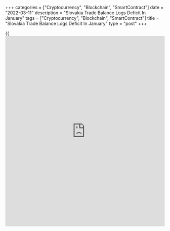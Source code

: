 +++
categories = ["Cryptocurrency", "Blockchain", "SmartContract"]
date = "2022-03-11"
description = "Slovakia Trade Balance Logs Deficit In January"
tags = ["Cryptocurrency", "Blockchain", "SmartContract"]
title = "Slovakia Trade Balance Logs Deficit In January"
type = "post"
+++

{{<iframe id="large-banner" src="https://www.bounty.group/#slide=27.0" width="100%" height="600" scrolling="no" style="border: 0px solid rgb(216, 221, 230); border-radius: 3px;">}}

Slovakia's trade balance swung to a deficit in January, as increase in
imports were faster than exports for the ninth straight month, data from
the Statistical Office of the Slovak Republic showed on Friday.

The trade balance registered a deficit of EUR 400.5 million in January
versus a surplus of EUR 316.2 million in the same month last year. In
December, the trade deficit was EUR 204.6 million.

Economists had forecast a deficit of EUR 81.3 million.

Exports growth increased to 17.0 percent annually in January and imports
rose at a faster pace of 29.4 percent.

On a seasonally adjusted basis, the trade surplus was EUR 298.3 million
in January. Exports and imports rose by 15.6 percent and 27.7 percent,
respectively.

For comments and feedback [contact](https://www.playgroundfx.com/contact/): editorial@rtt[news](https://www.letsplayfx.com/blog/forex-news-website/).com

[Economic News][1]

 **What parts of the world are seeing the best (and worst) economic
performances lately? Click[here][2] to check out our [Econ Scorecard][2]
and find out! See up-to-the-moment [ranking](https://www.playgroundfx.com/blog/crypto-exchange-ranking/)s for the best and worst
performers in [GDP][3], [unemployment rate][4], [inflation][5] and much
more.**

   1. www.rtt[news](https://www.letsplayfx.com/blog/forex-news-website/).com/Content/EconomicNews.aspx
   2. www.rtt[news](https://www.letsplayfx.com/blog/forex-news-website/).com/economic-scorecard/world-rank/unemployment-rate/highest-performance.aspx
   3. www.rtt[news](https://www.letsplayfx.com/blog/forex-news-website/).com/economic-scorecard/world-rank/GDP/highest-performance.aspx
   4. www.rtt[news](https://www.letsplayfx.com/blog/forex-news-website/).com/economic-scorecard/world-rank/unemployment-rate/lowest-performance.aspx
   5. www.rtt[news](https://www.letsplayfx.com/blog/forex-news-website/).com/economic-scorecard/world-rank/CPI/highest-performance.aspx